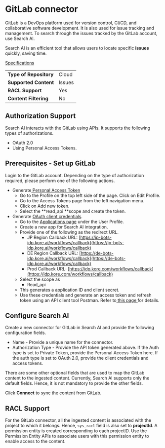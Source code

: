 # GitLab connector

GitLab is a DevOps platform used for version control, CI/CD, and collaborative software development. It is also used for issue tracking and management. To search through the issues tracked by the GitLab account, use Search AI.  

Search AI is an efficient tool that allows users to locate specific **issues** quickly, saving time.

<span style="text-decoration:underline;">Specifications</span>


<table>
  <tr>
   <td><strong>Type of Repository </strong>
   </td>
   <td>Cloud
   </td>
  </tr>
  <tr>
   <td><strong>Supported Content</strong>
   </td>
   <td>Issues 
   </td>
  </tr>
  <tr>
   <td><strong>RACL Support</strong>
   </td>
   <td>Yes 
   </td>
  </tr>
  <tr>
   <td><strong>Content Filtering</strong>
   </td>
   <td>No
   </td>
  </tr>
</table>



## Authorization Support

Search AI interacts with the GitLab using APIs. It supports the following types of authorizations. 

* OAuth 2.0
* Using Personal Access Tokens. 


## Prerequisites - Set up GitLab

Login to the GitLab account. Depending on the type of authorization required, please perform one of the following actions.

* Generate[ Personal Access Token](https://docs.gitlab.com/ee/user/profile/personal_access_tokens.html)
    * Go to the Profile on the top left side of the page. Click on Edit Profile. 
    * Go to the Access Tokens page from the left navigation menu. 
    * Click on Add new token. 
    * Select the **read_api **scope and create the token.  
* Generate [OAuth client credentials](https://docs.gitlab.com/ee/integration/oauth_provider.html). 
    * Go to the [Applications page](https://gitlab.com/-/user_settings/applications) under the User Profile. 
    * Create a new app for Search AI integration. 
    * Provide one of the following as the redirect URL. 
        * JP Region Callback URL: [https://jp-bots-idp.kore.ai/workflows/callback](https://jp-bots-idp.kore.ai/workflows/callback)
        * DE Region Callback URL: [https://de-bots-idp.kore.ai/workflows/callback](https://de-bots-idp.kore.ai/workflows/callback)
        * Prod Callback URL: [https://idp.kore.com/workflows/callback](https://idp.kore.com/workflows/callback)
    * Select the scope as 
        * Read_api
    * This generates a application ID and client secret.
    * Use these credentials and generate an access token and refresh token using an API client tool Postman. Refer to[ this page ](https://docs.gitlab.com/ee/api/oauth2.html#authorization-code-flow)for details. 


## Configure Search AI

Create a new connector for GitLab in Search AI and provide the following configuration fields. 

* Name - Provide a unique name for the connector.  
* Authorization Type - Provide the API token generated above. If the Auth type is set to Private Token, provide the Personal Access Token here. If the auth type is set to OAuth 2.0, provide the client credentials and access tokens. 

There are some other optional fields that are used to map the GitLab content to the ingested content. Currently, Search AI supports only the default fields. Hence, it is not mandatory to provide the other fields. 

Click **Connect** to sync the content from GitLab. 


## RACL Support

For the GitLab connector, all the ingested content is associated with the project to which it belongs. Hence, `sys_racl` field is also set to **projectId**. A permission entity is created corresponding to each projectID. Use the Permission Entity APIs to associate users with this permission entity to enable access to the content.